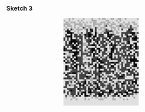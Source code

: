 ### Sketch 3
 
<p align="center" margin-top="20px"> 
  <img width=200px src="../../visual%20essays/selected/14.png">
</p>